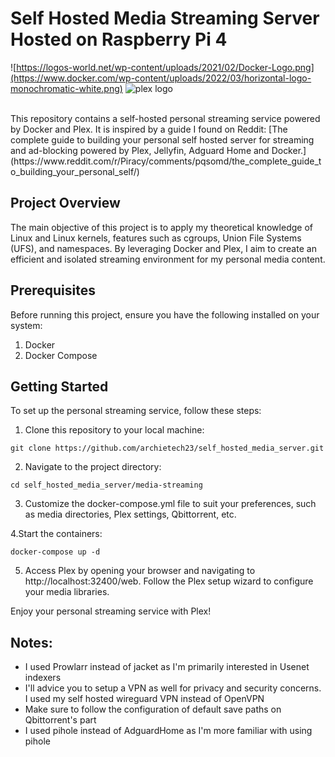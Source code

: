 # Self Hosted Media Streaming Server Hosted on Raspberry Pi 4

![https://logos-world.net/wp-content/uploads/2021/02/Docker-Logo.png](https://www.docker.com/wp-content/uploads/2022/03/horizontal-logo-monochromatic-white.png)
![plex logo](https://upload.wikimedia.org/wikipedia/commons/thumb/7/7b/Plex_logo_2022.svg/320px-Plex_logo_2022.svg.png)

</br>
This repository contains a self-hosted personal streaming service powered by Docker and Plex. It is inspired by a guide I found on Reddit: [The complete guide to building your personal self hosted server for streaming and ad-blocking powered by Plex, Jellyfin, Adguard Home and Docker.](https://www.reddit.com/r/Piracy/comments/pqsomd/the_complete_guide_to_building_your_personal_self/)

## Project Overview
The main objective of this project is to apply my theoretical knowledge of Linux and Linux kernels, features such as cgroups, Union File Systems (UFS), and namespaces. By leveraging Docker and Plex, I aim to create an efficient and isolated streaming environment for my personal media content.

## Prerequisites
Before running this project, ensure you have the following installed on your system:

1. Docker
2. Docker Compose

## Getting Started
To set up the personal streaming service, follow these steps:

1. Clone this repository to your local machine:
```
git clone https://github.com/archietech23/self_hosted_media_server.git
```
2. Navigate to the project directory:
```
cd self_hosted_media_server/media-streaming
```
3. Customize the docker-compose.yml file to suit your preferences, such as media directories, Plex settings, Qbittorrent, etc.

4.Start the containers:
```
docker-compose up -d
```
5. Access Plex by opening your browser and navigating to http://localhost:32400/web. Follow the Plex setup wizard to configure your media libraries.

Enjoy your personal streaming service with Plex!

## Notes: 
- I used Prowlarr instead of jacket as I'm primarily interested in Usenet indexers
- I'll advice you to setup a VPN as well for privacy and security concerns. I used my self hosted wireguard VPN instead of OpenVPN 
- Make sure to follow the configuration of default save paths on Qbittorrent's part
- I used pihole instead of AdguardHome as I'm more familiar with using pihole

